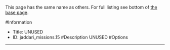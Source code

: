 This page has the same name as others. For full listing see bottom of [the base page](.md).

#Information
 - Title: UNUSED
 - ID: jaddari_missions.15
#Description
UNUSED
#Options

___
##
